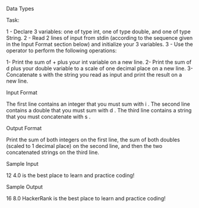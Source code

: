 Data Types


Task: 

1 - Declare 3 variables: one of type int, one of type double, and one of type String.
2 - Read 2 lines of input from stdin (according to the sequence given in the Input Format section below) and initialize your 3 variables.
3 - Use the  operator to perform the following operations:

1- Print the sum of + plus your int variable on a new line.
2- Print the sum of d plus your double variable to a scale of one decimal place on a new line.
3- Concatenate s with the string you read as input and print the result on a new line.

Input Format

The first line contains an integer that you must sum with i .
The second line contains a double that you must sum with d .
The third line contains a string that you must concatenate with s .

Output Format

Print the sum of both integers on the first line, the sum of both doubles (scaled to 1 decimal place) on the second line, and then the two concatenated strings on the third line.

Sample Input 

12
4.0
is the best place to learn and practice coding!

Sample Output

16
8.0
HackerRank is the best place to learn and practice coding!

